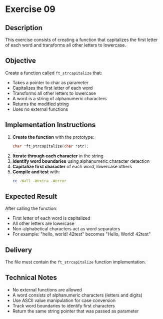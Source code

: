 # Exercise 09
## Description
This exercise consists of creating a function that capitalizes the first letter of each word and transforms all other letters to lowercase.
## Objective
Create a function called `ft_strcapitalize` that:
- Takes a pointer to char as parameter
- Capitalizes the first letter of each word
- Transforms all other letters to lowercase
- A word is a string of alphanumeric characters
- Returns the modified string
- Uses no external functions
## Implementation Instructions
1. **Create the function** with the prototype:
   ```c
   char *ft_strcapitalize(char *str);
   ```
2. **Iterate through each character** in the string
3. **Identify word boundaries** using alphanumeric character detection
4. **Capitalize first character** of each word, lowercase others
5. **Compile and test** with:
   ```bash
   cc -Wall -Wextra -Werror
   ```
## Expected Result
After calling the function:
- First letter of each word is capitalized
- All other letters are lowercase
- Non-alphabetical characters act as word separators
- For example: "hello, world! 42test" becomes "Hello, World! 42test"
## Delivery
The file must contain the `ft_strcapitalize` function implementation.
## Technical Notes
- No external functions are allowed
- A word consists of alphanumeric characters (letters and digits)
- Use ASCII value manipulation for case conversion
- Track word boundaries to identify first characters
- Return the same string pointer that was passed as parameter
